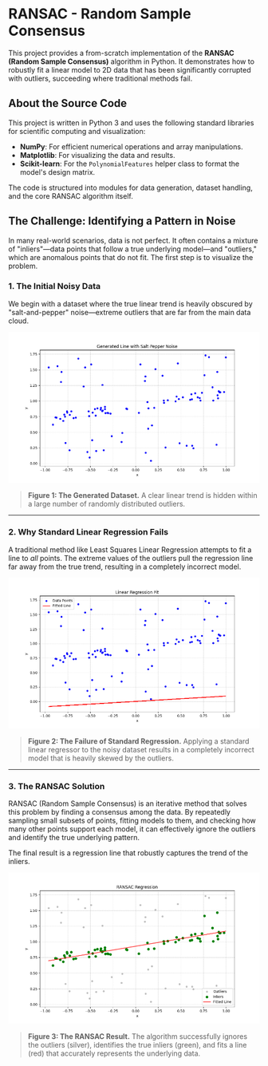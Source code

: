 # RANSAC - Random Sample Consensus

This project provides a from-scratch implementation of the **RANSAC (Random Sample Consensus)** algorithm in Python. It demonstrates how to robustly fit a linear model to 2D data that has been significantly corrupted with outliers, succeeding where traditional methods fail.

## About the Source Code
This project is written in Python 3 and uses the following standard libraries for scientific computing and visualization:
* **NumPy**: For efficient numerical operations and array manipulations.
* **Matplotlib**: For visualizing the data and results.
* **Scikit-learn**: For the `PolynomialFeatures` helper class to format the model's design matrix.

The code is structured into modules for data generation, dataset handling, and the core RANSAC algorithm itself.

## The Challenge: Identifying a Pattern in Noise

In many real-world scenarios, data is not perfect. It often contains a mixture of "inliers"—data points that follow a true underlying model—and "outliers," which are anomalous points that do not fit. The first step is to visualize the problem.

### 1. The Initial Noisy Data

We begin with a dataset where the true linear trend is heavily obscured by "salt-and-pepper" noise—extreme outliers that are far from the main data cloud.

![Initial noisy dataset](visualisations/line/line_generator.png)
> **Figure 1: The Generated Dataset.** A clear linear trend is hidden within a large number of randomly distributed outliers.

---

### 2. Why Standard Linear Regression Fails

A traditional method like Least Squares Linear Regression attempts to fit a line to *all* points. The extreme values of the outliers pull the regression line far away from the true trend, resulting in a completely incorrect model.

![Standard Linear Regression on noisy data](visualisations/line/linear_regression_fit.png)
> **Figure 2: The Failure of Standard Regression.** Applying a standard linear regressor to the noisy dataset results in a completely incorrect model that is heavily skewed by the outliers.

---

### 3. The RANSAC Solution

RANSAC (Random Sample Consensus) is an iterative method that solves this problem by finding a consensus among the data. By repeatedly sampling small subsets of points, fitting models to them, and checking how many other points support each model, it can effectively ignore the outliers and identify the true underlying pattern.

The final result is a regression line that robustly captures the trend of the inliers.

![RANSAC Result](visualisations/line/ransac_visualization.png)
> **Figure 3: The RANSAC Result.** The algorithm successfully ignores the outliers (silver), identifies the true inliers (green), and fits a line (red) that accurately represents the underlying data.

<!-- ## Quick Start
To run the project and reproduce these results on a newly generated dataset:

1.  Ensure all project files (`ransac.py`, `generators/`, `dataset/`, etc.) are in place.
2.  Execute the main script from your terminal:
    ```bash
    python ransac.py
    ```
3.  The script will generate a new dataset, run the RANSAC algorithm, and display the final visualization. You can tune the algorithm's parameters (`n_iterations`, `threshold`, etc.) in the `if __name__ == '__main__':` block at the bottom of `ransac.py`. -->

